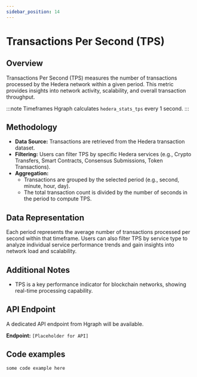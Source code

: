 ```yaml
---
sidebar_position: 14
---
```


# Transactions Per Second (TPS)

## Overview
Transactions Per Second (TPS) measures the number of transactions processed by the Hedera network within a given period. This metric provides insights into network activity, scalability, and overall transaction throughput.

:::note Timeframes
Hgraph calculates `hedera_stats_tps` every 1 second.
:::

## Methodology
- **Data Source:** Transactions are retrieved from the Hedera transaction dataset.
- **Filtering:** Users can filter TPS by specific Hedera services (e.g., Crypto Transfers, Smart Contracts, Consensus Submissions, Token Transactions).
- **Aggregation:**
  - Transactions are grouped by the selected period (e.g., second, minute, hour, day).
  - The total transaction count is divided by the number of seconds in the period to compute TPS.

## Data Representation
Each period represents the average number of transactions processed per second within that timeframe. Users can also filter TPS by service type to analyze individual service performance trends and gain insights into network load and scalability.

## Additional Notes
- TPS is a key performance indicator for blockchain networks, showing real-time processing capability.

## API Endpoint
A dedicated API endpoint from Hgraph will be available.

**Endpoint:** `[Placeholder for API]`

## Code examples

```
some code example here
```
